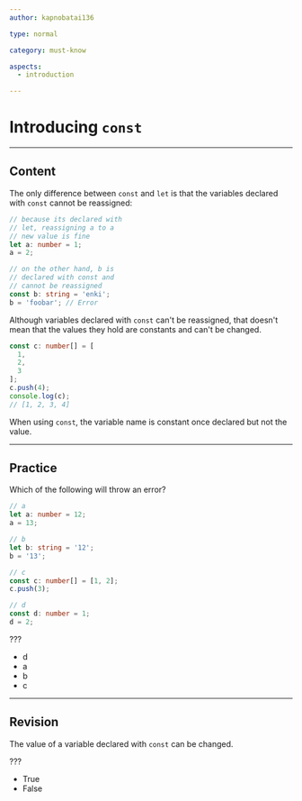 ```yaml
---
author: kapnobatai136

type: normal

category: must-know

aspects:
  - introduction

---
```


# Introducing `const`

---
## Content

The only difference between `const` and `let` is that the variables declared with `const` cannot be reassigned:

```ts
// because its declared with
// let, reassigning a to a
// new value is fine
let a: number = 1;
a = 2;

// on the other hand, b is
// declared with const and
// cannot be reassigned
const b: string = 'enki';
b = 'foobar'; // Error
```

Although variables declared with `const` can't be reassigned, that doesn't mean that the values they hold are constants and can't be changed.

```ts
const c: number[] = [
  1,
  2,
  3
];
c.push(4);
console.log(c);
// [1, 2, 3, 4]
```

When using `const`, the variable name is constant once declared but not the value.

---
## Practice

Which of the following will throw an error?

```ts
// a
let a: number = 12;
a = 13;

// b
let b: string = '12';
b = '13';

// c
const c: number[] = [1, 2];
c.push(3);

// d
const d: number = 1;
d = 2;
```

???

* d
* a
* b
* c

---
## Revision

The value of a variable declared with `const` can be changed.

???

* True
* False
